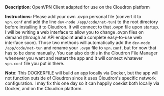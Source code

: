 **Description:** OpenVPN Client adapted for use on the Cloudron platform

**Instructions:** Please add your own .ovpn personal file (convert it to `vpn.conf` and add the line `dev-node /app/code/net-tun`) to the root directory before installing it to Cloudron. It will connect to that .ovpn file upon startup. I will be writing a web interface to allow you to change .ovpn files on demand (through an API endpoint **and** a complete easy-to-use web interface soon). Those two methods will automatically add the `dev-node /app/code/net-tun` and rename your `.ovpn` file to `vpn.conf`, but for now that has to be done manually. You can also do this in the Cloudron File Manager whenever you want and restart the app and it will connect whatever `vpn.conf` file you put in there.

**Note:** This DOCKERFILE will build an app locally via Docker, but the app will not function outside of Cloudron since it uses Cloudron's specific network configuration. I may fix this one day so it can happily coexist both locally via Docker, and on the Cloudron platform.
